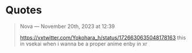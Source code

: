 # Quotes

> Nova — November 20th, 2023 at 12:39
>
> https://vxtwitter.com/Yokohara_h/status/1726630635048178163
> this in vsekai when
> i wanna be a proper anime enby in xr

